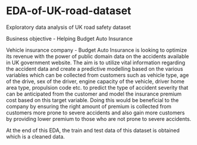 # EDA-of-UK-road-dataset
Exploratory data analysis of UK road safety dataset

Business objective - Helping Budget Auto Insurance

Vehicle insurance company - Budget Auto Insurance is looking to optimize its revenue with the power of public domain data on the accidents available in UK government website. The aim is to utilize vital information regarding the accident data and create a predictive modelling based on the various variables which can be collected from customers such as vehicle type, age of the drive, sex of the driver, engine capacity of the vehicle, driver home area type, propulsion code etc. to predict the type of accident severity that can be anticipated from the customer and model the insurance premium cost based on this target variable. Doing this would be beneficial to the company by ensuring the right amount of premium is collected from customers more prone to severe accidents and also gain more customers by providing lower premium to those who are not prone to severe accidents.

At the end of this EDA, the train and test data of this dataset is obtained which is a cleaned data.
